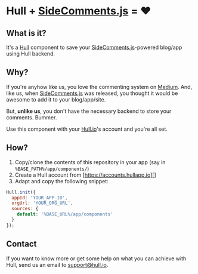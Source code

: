 # Hull + [SideComments.js](http://aroc.github.io/side-comments-demo/) = :heart:

## What is it?

It's a [Hull](http://hull.io) component to save your
[SideComments.js](http://aroc.github.io/side-comments-demo/)-powered blog/app
using Hull backend.

## Why?

If you're anyhow like us, you love the commenting system on
[Medium](http://medium.com).
And, like us, when [SideComments.js](http://aroc.github.io/side-comments-demo/)
was released, you thought it would be awesome to add it to your
blog/app/site.

But, __unlike us__, you don't have the necessary backend to store your comments.
Bummer.

Use this component with your [Hull.io](http://hull.io)'s account
and you're all set.

## How?

1. Copy/clone the contents of this repository in your app (say in `%BASE_PATH%/app/components/`)
1. Create a Hull account from [https://accounts.hullapp.io][]
1. Adapt and copy the following snippet:

```js
Hull.init({
  appId: 'YOUR_APP_ID',
  orgUrl: 'YOUR_ORG_URL',
  sources: {
    default: '%BASE_URL%/app/components'
  }
});
```

## Contact

If you want to know more or get some help on what you can achieve with Hull,
send us an email to [support@hull.io](mailto:support@hull.io).
